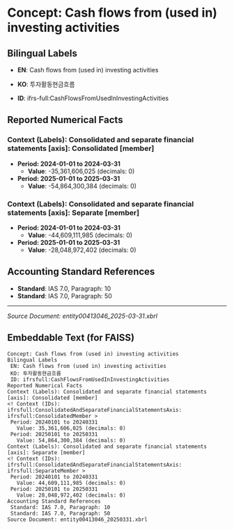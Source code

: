 # Concept: Cash flows from (used in) investing activities

## Bilingual Labels
- **EN**: Cash flows from (used in) investing activities
- **KO**: 투자활동현금흐름

- **ID**: ifrs-full:CashFlowsFromUsedInInvestingActivities

## Reported Numerical Facts

### **Context (Labels): Consolidated and separate financial statements [axis]: Consolidated [member]**
<!-- Context (IDs): ifrs-full:ConsolidatedAndSeparateFinancialStatementsAxis: ifrs-full:ConsolidatedMember -->
- **Period: 2024-01-01 to 2024-03-31**
  - **Value**: -35,361,606,025 (decimals: 0)
- **Period: 2025-01-01 to 2025-03-31**
  - **Value**: -54,864,300,384 (decimals: 0)

### **Context (Labels): Consolidated and separate financial statements [axis]: Separate [member]**
<!-- Context (IDs): ifrs-full:ConsolidatedAndSeparateFinancialStatementsAxis: ifrs-full:SeparateMember -->
- **Period: 2024-01-01 to 2024-03-31**
  - **Value**: -44,609,111,985 (decimals: 0)
- **Period: 2025-01-01 to 2025-03-31**
  - **Value**: -28,048,972,402 (decimals: 0)

## Accounting Standard References
- **Standard**: IAS 7.0, Paragraph: 10
- **Standard**: IAS 7.0, Paragraph: 50

---
*Source Document: entity00413046_2025-03-31.xbrl*
## Embeddable Text (for FAISS)
```text
Concept: Cash flows from (used in) investing activities
Bilingual Labels
 EN: Cash flows from (used in) investing activities
 KO: 투자활동현금흐름
 ID: ifrsfull:CashFlowsFromUsedInInvestingActivities
Reported Numerical Facts
Context (Labels): Consolidated and separate financial statements [axis]: Consolidated [member]
<! Context (IDs): ifrsfull:ConsolidatedAndSeparateFinancialStatementsAxis: ifrsfull:ConsolidatedMember >
 Period: 20240101 to 20240331
   Value: 35,361,606,025 (decimals: 0)
 Period: 20250101 to 20250331
   Value: 54,864,300,384 (decimals: 0)
Context (Labels): Consolidated and separate financial statements [axis]: Separate [member]
<! Context (IDs): ifrsfull:ConsolidatedAndSeparateFinancialStatementsAxis: ifrsfull:SeparateMember >
 Period: 20240101 to 20240331
   Value: 44,609,111,985 (decimals: 0)
 Period: 20250101 to 20250331
   Value: 28,048,972,402 (decimals: 0)
Accounting Standard References
 Standard: IAS 7.0, Paragraph: 10
 Standard: IAS 7.0, Paragraph: 50
Source Document: entity00413046_20250331.xbrl
```